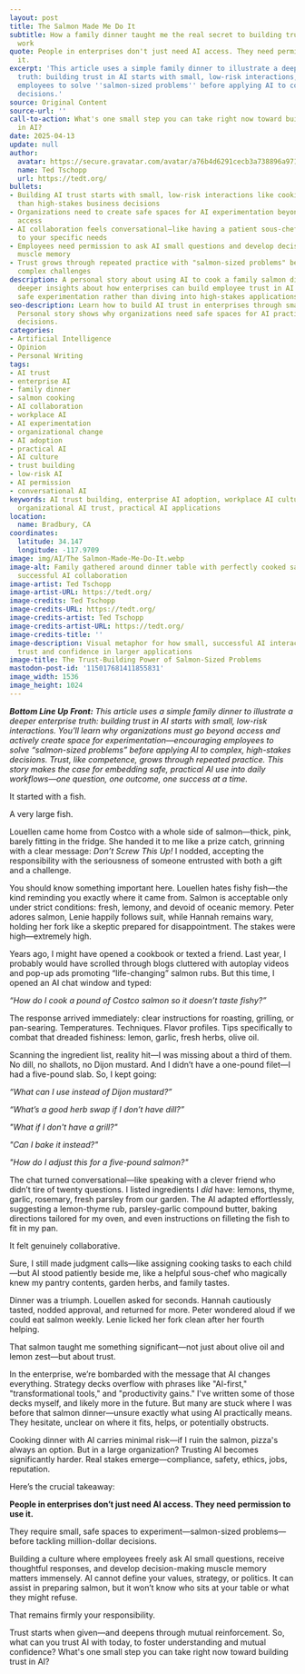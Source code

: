 ```yaml
---
layout: post
title: The Salmon Made Me Do It
subtitle: How a family dinner taught me the real secret to building trust in AI at
  work
quote: People in enterprises don't just need AI access. They need permission to use
  it.
excerpt: 'This article uses a simple family dinner to illustrate a deeper enterprise
  truth: building trust in AI starts with small, low-risk interactions, encouraging
  employees to solve ''salmon-sized problems'' before applying AI to complex, high-stakes
  decisions.'
source: Original Content
source-url: ''
call-to-action: What's one small step you can take right now toward building trust
  in AI?
date: 2025-04-13
update: null
author:
  avatar: https://secure.gravatar.com/avatar/a76b4d6291cecb3a738896a971bfb903?s=512&d=mp&r=g
  name: Ted Tschopp
  url: https://tedt.org/
bullets:
- Building AI trust starts with small, low-risk interactions like cooking dinner rather
  than high-stakes business decisions
- Organizations need to create safe spaces for AI experimentation beyond just providing
  access
- AI collaboration feels conversational—like having a patient sous-chef who adapts
  to your specific needs
- Employees need permission to ask AI small questions and develop decision-making
  muscle memory
- Trust grows through repeated practice with "salmon-sized problems" before tackling
  complex challenges
description: A personal story about using AI to cook a family salmon dinner that reveals
  deeper insights about how enterprises can build employee trust in AI through small,
  safe experimentation rather than diving into high-stakes applications.
seo-description: Learn how to build AI trust in enterprises through small experiments.
  Personal story shows why organizations need safe spaces for AI practice before high-stakes
  decisions.
categories:
- Artificial Intelligence
- Opinion
- Personal Writing
tags:
- AI trust
- enterprise AI
- family dinner
- salmon cooking
- AI collaboration
- workplace AI
- AI experimentation
- organizational change
- AI adoption
- practical AI
- AI culture
- trust building
- low-risk AI
- AI permission
- conversational AI
keywords: AI trust building, enterprise AI adoption, workplace AI culture, AI experimentation,
  organizational AI trust, practical AI applications
location:
  name: Bradbury, CA
coordinates:
  latitude: 34.147
  longitude: -117.9709
image: img/AI/The Salmon-Made-Me-Do-It.webp
image-alt: Family gathered around dinner table with perfectly cooked salmon, representing
  successful AI collaboration
image-artist: Ted Tschopp
image-artist-URL: https://tedt.org/
image-credits: Ted Tschopp
image-credits-URL: https://tedt.org/
image-credits-artist: Ted Tschopp
image-credits-artist-URL: https://tedt.org/
image-credits-title: ''
image-description: Visual metaphor for how small, successful AI interactions build
  trust and confidence in larger applications
image-title: The Trust-Building Power of Salmon-Sized Problems
mastodon-post-id: '115017681411855831'
image_width: 1536
image_height: 1024
---
```

_**Bottom Line Up Front:**_ _This article uses a simple family dinner to illustrate a deeper enterprise truth: building trust in AI starts with small, low-risk interactions. You’ll learn why organizations must go beyond access and actively create space for experimentation—encouraging employees to solve “salmon-sized problems” before applying AI to complex, high-stakes decisions. Trust, like competence, grows through repeated practice. This story makes the case for embedding safe, practical AI use into daily workflows—one question, one outcome, one success at a time._

It started with a fish.

A very large fish.

Louellen came home from Costco with a whole side of salmon—thick, pink, barely fitting in the fridge. She handed it to me like a prize catch, grinning with a clear message: _Don’t Screw This Up!_ I nodded, accepting the responsibility with the seriousness of someone entrusted with both a gift and a challenge.

You should know something important here. Louellen hates fishy fish—the kind reminding you exactly where it came from. Salmon is acceptable only under strict conditions: fresh, lemony, and devoid of oceanic memory. Peter adores salmon, Lenie happily follows suit, while Hannah remains wary, holding her fork like a skeptic prepared for disappointment. The stakes were high—extremely high.

Years ago, I might have opened a cookbook or texted a friend. Last year, I probably would have scrolled through blogs cluttered with autoplay videos and pop-up ads promoting “life-changing” salmon rubs. But this time, I opened an AI chat window and typed:

_“How do I cook a pound of Costco salmon so it doesn’t taste fishy?”_

The response arrived immediately: clear instructions for roasting, grilling, or pan-searing. Temperatures. Techniques. Flavor profiles. Tips specifically to combat that dreaded fishiness: lemon, garlic, fresh herbs, olive oil.

Scanning the ingredient list, reality hit—I was missing about a third of them. No dill, no shallots, no Dijon mustard. And I didn’t have a one-pound filet—I had a five-pound slab. So, I kept going:

_“What can I use instead of Dijon mustard?”_

_“What’s a good herb swap if I don’t have dill?”_

_"What if I don't have a grill?"_

_"Can I bake it instead?"_

_"How do I adjust this for a five-pound salmon?"_

The chat turned conversational—like speaking with a clever friend who didn’t tire of twenty questions. I listed ingredients I _did_ have: lemons, thyme, garlic, rosemary, fresh parsley from our garden. The AI adapted effortlessly, suggesting a lemon-thyme rub, parsley-garlic compound butter, baking directions tailored for my oven, and even instructions on filleting the fish to fit in my pan.

It felt genuinely collaborative.

Sure, I still made judgment calls—like assigning cooking tasks to each child—but AI stood patiently beside me, like a helpful sous-chef who magically knew my pantry contents, garden herbs, and family tastes.

Dinner was a triumph. Louellen asked for seconds. Hannah cautiously tasted, nodded approval, and returned for more. Peter wondered aloud if we could eat salmon weekly. Lenie licked her fork clean after her fourth helping.

That salmon taught me something significant—not just about olive oil and lemon zest—but about trust.

In the enterprise, we’re bombarded with the message that AI changes everything. Strategy decks overflow with phrases like "AI-first," "transformational tools," and "productivity gains." I've written some of those decks myself, and likely more in the future. But many are stuck where I was before that salmon dinner—unsure exactly what using AI practically means. They hesitate, unclear on where it fits, helps, or potentially obstructs.

Cooking dinner with AI carries minimal risk—if I ruin the salmon, pizza's always an option. But in a large organization? Trusting AI becomes significantly harder. Real stakes emerge—compliance, safety, ethics, jobs, reputation.

Here’s the crucial takeaway:

**People in enterprises don’t just need AI access. They need permission to use it.**

They require small, safe spaces to experiment—salmon-sized problems—before tackling million-dollar decisions.

Building a culture where employees freely ask AI small questions, receive thoughtful responses, and develop decision-making muscle memory matters immensely. AI cannot define your values, strategy, or politics. It can assist in preparing salmon, but it won’t know who sits at your table or what they might refuse.

That remains firmly your responsibility.

Trust starts when given—and deepens through mutual reinforcement. So, what can you trust AI with today, to foster understanding and mutual confidence? What's one small step you can take right now toward building trust in AI?
